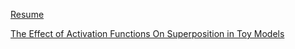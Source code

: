 [Resume](https://tim0120.github.io/files/resume.pdf)

[The Effect of Activation Functions On Superposition in Toy Models](https://deep-learning-mit.github.io/staging/blog/2023/superposition/)
